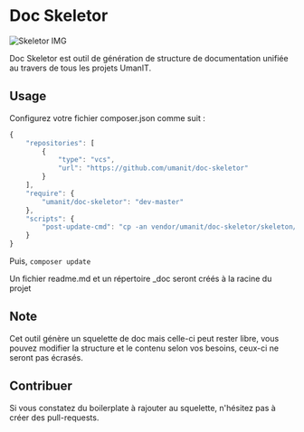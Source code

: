 # Doc Skeletor

![Skeletor IMG](https://static.comicvine.com/uploads/original/4/49448/2444870-skeletor__1_.jpg)

Doc Skeletor est outil de génération de structure de documentation unifiée au travers de tous les projets UmanIT.

## Usage

Configurez votre fichier composer.json comme suit :

```javascript
{
    "repositories": [
        {
            "type": "vcs",
            "url": "https://github.com/umanit/doc-skeletor"
        }
    ],
    "require": {
        "umanit/doc-skeletor": "dev-master"
    },
    "scripts": {
        "post-update-cmd": "cp -an vendor/umanit/doc-skeletor/skeleton/. ./ || true"
    }
}

```
Puis, `composer update`

Un fichier readme.md et un répertoire _doc seront créés à la racine du projet

## Note

Cet outil génère un squelette de doc mais celle-ci peut rester libre, vous pouvez modifier la structure et le contenu selon vos besoins, ceux-ci ne seront pas écrasés.

## Contribuer

Si vous constatez du boilerplate à rajouter au squelette, n'hésitez pas à créer des pull-requests.
